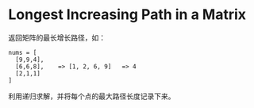 # Longest Increasing Path in a Matrix

返回矩阵的最长增长路径，如：
```
nums = [
  [9,9,4],
  [6,6,8],    => [1, 2, 6, 9]  	=> 4
  [2,1,1]
]
```
利用递归求解，并将每个点的最大路径长度记录下来。